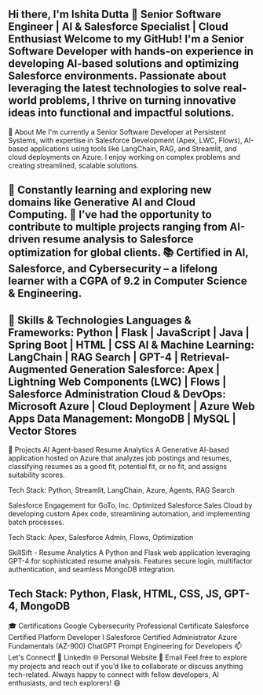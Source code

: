 Hi there, I'm Ishita Dutta 👋
Senior Software Engineer | AI & Salesforce Specialist | Cloud Enthusiast
Welcome to my GitHub! I'm a Senior Software Developer with hands-on experience in developing AI-based solutions and optimizing Salesforce environments. Passionate about leveraging the latest technologies to solve real-world problems, I thrive on turning innovative ideas into functional and impactful solutions.
-------------------------------------------------------------------------------------------------------------------------------------------------------------------------------------------------
🚀 About Me
I'm currently a Senior Software Developer at Persistent Systems, with expertise in Salesforce Development (Apex, LWC, Flows), AI-based applications using tools like LangChain, RAG, and Streamlit, and cloud deployments on Azure. I enjoy working on complex problems and creating streamlined, scalable solutions.

🌱 Constantly learning and exploring new domains like Generative AI and Cloud Computing.
💼 I’ve had the opportunity to contribute to multiple projects ranging from AI-driven resume analysis to Salesforce optimization for global clients.
📚 Certified in AI, Salesforce, and Cybersecurity – a lifelong learner with a CGPA of 9.2 in Computer Science & Engineering.
--------------------------------------------------------------------------------------------------------------------------------------------------------------------------------------------------

🔧 Skills & Technologies
Languages & Frameworks: Python | Flask | JavaScript | Java | Spring Boot | HTML | CSS
AI & Machine Learning: LangChain | RAG Search | GPT-4 | Retrieval-Augmented Generation
Salesforce: Apex | Lightning Web Components (LWC) | Flows | Salesforce Administration
Cloud & DevOps: Microsoft Azure | Cloud Deployment | Azure Web Apps
Data Management: MongoDB | MySQL | Vector Stores
--------------------------------------------------------------------------------------------------------------------------------------------------------------------------------------------------

🌟 Projects
AI Agent-based Resume Analytics
A Generative AI-based application hosted on Azure that analyzes job postings and resumes, classifying resumes as a good fit, potential fit, or no fit, and assigns suitability scores.

Tech Stack: Python, Streamlit, LangChain, Azure, Agents, RAG Search

Salesforce Engagement for GoTo, Inc.
Optimized Salesforce Sales Cloud by developing custom Apex code, streamlining automation, and implementing batch processes.

Tech Stack: Apex, Salesforce Admin, Flows, Optimization

SkillSift - Resume Analytics
A Python and Flask web application leveraging GPT-4 for sophisticated resume analysis. Features secure login, multifactor authentication, and seamless MongoDB integration.

Tech Stack: Python, Flask, HTML, CSS, JS, GPT-4, MongoDB
--------------------------------------------------------------------------------------------------------------------------------------------------------------------------------------------------

🎓 Certifications
Google Cybersecurity Professional Certificate
Salesforce Certified Platform Developer I
Salesforce Certified Administrator
Azure Fundamentals (AZ-900)
ChatGPT Prompt Engineering for Developers
📫 Let's Connect!
💼 LinkedIn
🌐 Personal Website
📧 Email
Feel free to explore my projects and reach out if you’d like to collaborate or discuss anything tech-related. Always happy to connect with fellow developers, AI enthusiasts, and tech explorers! 😄

